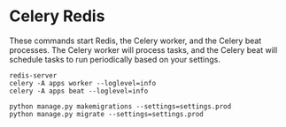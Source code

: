 # Celery Redis

These commands start Redis, the Celery worker, and the Celery beat processes.
The Celery worker will process tasks, and the Celery beat will schedule tasks to
run periodically based on your settings.


```
redis-server
celery -A apps worker --loglevel=info
celery -A apps beat --loglevel=info 
```

```
python manage.py makemigrations --settings=settings.prod
python manage.py migrate --settings=settings.prod
```